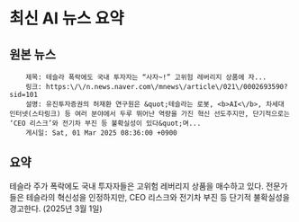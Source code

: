 # 최신 AI 뉴스 요약

## 원본 뉴스
		제목: 테슬라 폭락에도 국내 투자자는 “사자~!” 고위험 레버리지 상품에 자...
		링크: https:\/\/n.news.naver.com\/mnews\/article\/021\/0002693590?sid=101
		설명: 유진투자증권의 허재환 연구원은 &quot;테슬라는 로봇, <b>AI<\/b>, 차세대 인터넷(스타링크) 등 여러 분야에서 두루 뛰어난 역량을 가진 혁신 선도주지만, 단기적으로는 ‘CEO 리스크’와 전기차 부진 등 불확실성이 있다&quot;며... 
		게시일: Sat, 01 Mar 2025 08:36:00 +0900


## 요약
테슬라 주가 폭락에도 국내 투자자들은 고위험 레버리지 상품을 매수하고 있다. 전문가들은 테슬라의 혁신성을 인정하지만, CEO 리스크와 전기차 부진 등 단기적 불확실성을 경고한다. (2025년 3월 1일)
